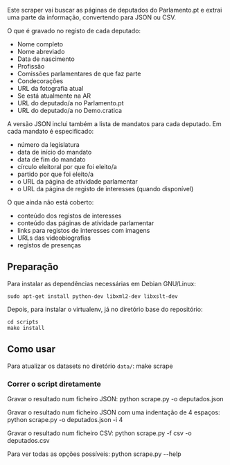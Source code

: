 Este scraper vai buscar as páginas de deputados do Parlamento.pt e extrai uma parte da informação, convertendo para JSON ou CSV. 

O que é gravado no registo de cada deputado:
  * Nome completo
  * Nome abreviado
  * Data de nascimento
  * Profissão
  * Comissões parlamentares de que faz parte
  * Condecorações
  * URL da fotografia atual
  * Se está atualmente na AR
  * URL do deputado/a no Parlamento.pt
  * URL do deputado/a no Demo.cratica

A versão JSON inclui também a lista de mandatos para cada deputado. Em cada mandato é especificado:
  * número da legislatura
  * data de início do mandato
  * data de fim do mandato
  * círculo eleitoral por que foi eleito/a
  * partido por que foi eleito/a
  * o URL da página de atividade parlamentar
  * o URL da página de registo de interesses (quando disponível)

O que ainda não está coberto:
  * conteúdo dos registos de interesses
  * conteúdo das páginas de atividade parlamentar
  * links para registos de interesses com imagens
  * URLs das videobiografias
  * registos de presenças

## Preparação

Para instalar as dependências necessárias em Debian GNU/Linux:

    sudo apt-get install python-dev libxml2-dev libxslt-dev

Depois, para instalar o virtualenv, já no diretório base do repositório:

    cd scripts
    make install


## Como usar

Para atualizar os datasets no diretório `data/`:
    make scrape

### Correr o script diretamente

Gravar o resultado num ficheiro JSON:
    python scrape.py -o deputados.json

Gravar o resultado num ficheiro JSON com uma indentação de 4 espaços:
    python scrape.py -o deputados.json -i 4

Gravar o resultado num ficheiro CSV:
    python scrape.py -f csv -o deputados.csv

Para ver todas as opções possíveis:
    python scrape.py --help

